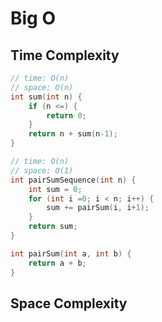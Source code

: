 # Big O

## Time Complexity

```c
// time: O(n)
// space: O(n)
int sum(int n) {
    if (n <=) {
        return 0;
    }
    return n + sum(n-1);
}
```

```c
// time: O(n)
// space: O(1)
int pairSumSequence(int n) {
    int sum = 0;
    for (int i =0; i < n; i++) {
        sum += pairSum(i, i+1);
    }
    return sum;
}

int pairSum(int a, int b) {
    return a + b;
}
```

## Space Complexity
